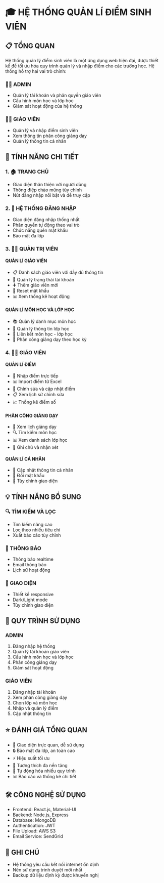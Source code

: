 # 🎓 HỆ THỐNG QUẢN LÍ ĐIỂM SINH VIÊN

## 📋 TỔNG QUAN

Hệ thống quản lý điểm sinh viên là một ứng dụng web hiện đại, được thiết kế để tối ưu hóa quy trình quản lý và nhập điểm cho các trường học. Hệ thống hỗ trợ hai vai trò chính:

### 👨‍💼 ADMIN
- Quản lý tài khoản và phân quyền giáo viên
- Cấu hình môn học và lớp học
- Giám sát hoạt động của hệ thống

### 👨‍🏫 GIÁO VIÊN
- Quản lý và nhập điểm sinh viên
- Xem thông tin phân công giảng dạy
- Quản lý thông tin cá nhân

## 🚀 TÍNH NĂNG CHI TIẾT

### 1. 🏠 TRANG CHỦ 
- Giao diện thân thiện với người dùng
- Thông điệp chào mừng tùy chỉnh
- Nút đăng nhập nổi bật và dễ truy cập

### 2. 🔐 HỆ THỐNG ĐĂNG NHẬP
- Giao diện đăng nhập thống nhất
- Phân quyền tự động theo vai trò
- Chức năng quên mật khẩu
- Bảo mật đa lớp

### 3. 👨‍💼 QUẢN TRỊ VIÊN

#### QUẢN LÍ GIÁO VIÊN 
- 📋 Danh sách giáo viên với đầy đủ thông tin
- 🔄 Quản lý trạng thái tài khoản
- ➕ Thêm giáo viên mới
- 🔑 Reset mật khẩu
- 📊 Xem thống kê hoạt động

#### QUẢN LÍ MÔN HỌC VÀ LỚP HỌC
- 📚 Quản lý danh mục môn học
- 🏫 Quản lý thông tin lớp học
- 🔗 Liên kết môn học - lớp học
- 📅 Phân công giảng dạy theo học kỳ

### 4. 👨‍🏫 GIÁO VIÊN

#### QUẢN LÍ ĐIỂM
- 📝 Nhập điểm trực tiếp
- 📊 Import điểm từ Excel
- 🔄 Chỉnh sửa và cập nhật điểm
- 📋 Xem lịch sử chỉnh sửa
- 📈 Thống kê điểm số

#### PHÂN CÔNG GIẢNG DẠY
- 📅 Xem lịch giảng dạy
- 🔍 Tìm kiếm môn học
- 📊 Xem danh sách lớp học
- 📝 Ghi chú và nhận xét

#### QUẢN LÍ CÁ NHÂN
- 👤 Cập nhật thông tin cá nhân
- 🔑 Đổi mật khẩu
- 📱 Tùy chỉnh giao diện

## 💡 TÍNH NĂNG BỔ SUNG 

### 🔍 TÌM KIẾM VÀ LỌC 
- Tìm kiếm nâng cao
- Lọc theo nhiều tiêu chí
- Xuất báo cáo tùy chỉnh

### 🔔 THÔNG BÁO 
- Thông báo realtime
- Email thông báo
- Lịch sử hoạt động

### 📱 GIAO DIỆN 
- Thiết kế responsive
- Dark/Light mode
- Tùy chỉnh giao diện

## 🔄 QUY TRÌNH SỬ DỤNG 

### ADMIN 
1. Đăng nhập hệ thống
2. Quản lý tài khoản giáo viên
3. Cấu hình môn học và lớp học
4. Phân công giảng dạy
5. Giám sát hoạt động

### GIÁO VIÊN 
1. Đăng nhập tài khoản
2. Xem phân công giảng dạy
3. Chọn lớp và môn học
4. Nhập và quản lý điểm
5. Cập nhật thông tin

## ⭐ ĐÁNH GIÁ TỔNG QUAN 

- 🎯 Giao diện trực quan, dễ sử dụng
- 🔒 Bảo mật đa lớp, an toàn cao
- ⚡ Hiệu suất tối ưu
- 📱 Tương thích đa nền tảng
- 🔄 Tự động hóa nhiều quy trình
- 📊 Báo cáo và thống kê chi tiết

## 🛠️ CÔNG NGHỆ SỬ DỤNG 

- Frontend: React.js, Material-UI
- Backend: Node.js, Express
- Database: MongoDB
- Authentication: JWT
- File Upload: AWS S3
- Email Service: SendGrid

## 📝 GHI CHÚ 

- Hệ thống yêu cầu kết nối internet ổn định
- Nên sử dụng trình duyệt mới nhất
- Backup dữ liệu định kỳ được khuyến nghị
